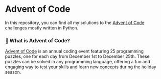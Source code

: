 # Advent of Code

In this repository, you can find all my solutions to the [Advent of Code](http://adventofcode.com/) challenges mostly written in Python.

### 🌟 What is Advent of Code?

[Advent of Code](http://adventofcode.com/) is an annual coding event featuring 25 programming
puzzles, one for each day from December 1st to December 25th. These puzzles can be solved in
any programming language, offering a fun and engaging way to test your skills and learn new
concepts during the holiday season.

